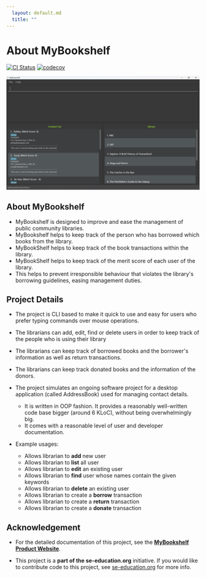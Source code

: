 ```yaml
---
  layout: default.md
  title: ""
---
```


# About MyBookshelf

[![CI Status](https://github.com/AY2324S2-CS2103T-F11-2/tp/actions/workflows/gradle.yml/badge.svg)](https://github.com/AY2324S2-CS2103T-F11-2/tp/actions/workflows/gradle.yml)
[![codecov](https://codecov.io/gh/AY2324S2-CS2103T-F11-2/tp/branch/master/graph/badge.svg)](https://app.codecov.io/gh/AY2324S2-CS2103T-F11-2/tp)

![Ui](images/Ui.png)

## About MyBookshelf
* MyBookshelf is designed to improve and ease the management of public community libraries.
* MyBookshelf helps to keep track of the person who has borrowed which books from the library.
* MyBookShelf helps to keep track of the book transactions within the library.
* MyBookShelf helps to keep track of the merit score of each user of the library.
* This helps to prevent irresponsible behaviour that violates the library's borrowing guidelines, easing management duties.
  <br>

## Project Details
* The project is CLI based to make it quick to use and  easy for users who prefer typing commands over mouse operations.
* The librarians can add, edit, find or delete users in order to keep track of the people who is using their library
* The librarians can keep track of borrowed books and the borrower's information as well as return transactions.
* The librarians can keep track donated books and the information of the donors.
* The project simulates an ongoing software project for a desktop application (called AddressBook) used for managing contact details.
  * It is written in OOP fashion. It provides a reasonably well-written code base bigger (around 6 KLoC), without being overwhelmingly big.
  * It comes with a reasonable level of user and developer documentation.

* Example usages:
  * Allows librarian to **add** new user
  * Allows librarian to **list** all user
  * Allows librarian to **edit** an existing user
  * Allows librarian to **find** user whose names contain the given keywords
  * Allows librarian to **delete** an existing user
  * Allows librarian to create a **borrow** transaction
  * Allows librarian to create a **return** transaction
  * Allows librarian to create a **donate** transaction

## Acknowledgement
* For the detailed documentation of this project, see the **[MyBookshelf Product Website](https://ay2324s2-cs2103t-f11-2.github.io/tp/)**.

* This project is a **part of the se-education.org** initiative. If you would like to contribute code to this project, see [se-education.org](https://se-education.org#https://se-education.org/#contributing) for more info.


